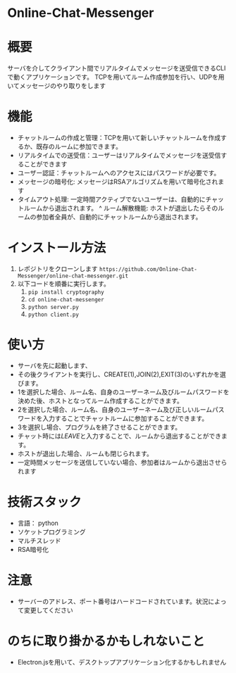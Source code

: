 # Online-Chat-Messenger

# 概要
サーバを介してクライアント間でリアルタイムでメッセージを送受信できるCLIで動くアプリケーションです。
TCPを用いてルーム作成参加を行い、UDPを用いてメッセージのやり取りをします

# 機能

- チャットルームの作成と管理：TCPを用いて新しいチャットルームを作成するか、既存のルームに参加できます。
- リアルタイムでの送受信：ユーザーはリアルタイムでメッセージを送受信することができます
- ユーザー認証：チャットルームへのアクセスにはパスワードが必要です。
- メッセージの暗号化: メッセージはRSAアルゴリズムを用いて暗号化されます
- タイムアウト処理: 一定時間アクティブでないユーザーは、自動的にチャットルームから退出されます。
^ ルーム解散機能: ホストが退出したらそのルームの参加者全員が、自動的にチャットルームから退出されます。

# インストール方法
1. レポジトリをクローンします
```https://github.com/Online-Chat-Messenger/online-chat-messenger.git```
1. 以下コードを順番に実行します。
    1. ```pip install cryptography```
    1. ```cd online-chat-messenger```
    1. ```python server.py```
    1. ```python client.py```

# 使い方

- サーバを先に起動します、
- その後クライアントを実行し、CREATE(1),JOIN(2),EXIT(3)のいずれかを選びます。
- 1を選択した場合、ルーム名、自身のユーザーネーム及びルームパスワードを決めた後、ホストとなってルーム作成することができます。
- 2を選択した場合、ルーム名、自身のユーザーネーム及び正しいルームパスワードを入力することでチャットルームに参加することができます。
- 3を選択し場合、プログラムを終了させることができます。
- チャット時には*LEAVE*と入力することで、ルームから退出することができます。
- ホストが退出した場合、ルームも閉じられます。
- 一定時間メッセージを送信していない場合、参加者はルームから退出させられます

# 技術スタック
- 言語： python
- ソケットプログラミング
- マルチスレッド
- RSA暗号化

# 注意
- サーバーのアドレス、ポート番号はハードコードされています。状況によって変更してください

# のちに取り掛かるかもしれないこと
- Electron.jsを用いて、デスクトップアプリケーション化するかもしれません

